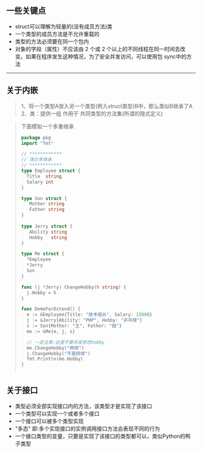 ## 一些关键点

- struct可以理解为轻量的(没有成员方法)类
- 一个类型的成员方法是不允许重载的
- 类型的方法必须要在同一个包内
- 对象的字段（属性）不应该由 2 个或 2 个以上的不同线程在同一时间去改变。如果在程序发生这种情况，为了安全并发访问，可以使用包 sync中的方法

---
## 关于内嵌

> 1、将一个类型A放入另一个类型(例入struct类型)B中，那么类似B继承了A
> 2、类：提供一组 作用于 共同类型的方法集(所谓的隐式定义)

> 下面模拟一个多重继承
> ```go
> package pkg
> import "fmt"
> 
> // ************
> // 演示多继承
> // ************
> type Employee struct {
>   Title  string
>   Salary int
> }
>
> type Son struct {
>    Mother string
>    Father string
> }
>    
> type Jerry struct {
>    Ability string
>    Hobby   string
> }
>
> type Me struct {
>   *Employee
>   *Jerry
>   Son
> }
> 
> func (j *Jerry) ChangeHobby(h string) {
>   j.Hobby = h
> }
>
> func DemoForExtend() {
>   e := &Employee{Title: "技术组长", Salary: 15000}
>   j := &Jerry{Ability: "PHP", Hobby: "乒乓球"}
>   s := Son{Mother: "王", Father: "田"} 
>   me := &Me{e, j, s}
>
>   // 一定注意:这里不要并发修改hobby
>   me.ChangeHobby("网球")
>   j.ChangeHobby("不是网球")
>   fmt.Println(me.Hobby)
> }
>   
> ```

## 关于接口

- 类型必须全部实现接口内的方法，该类型才是实现了该接口
- 一个类型可以实现一个或者多个接口
- 一个接口可以被多个类型实现
- "多态" 即:多个实现接口的实例调用接口方法会表现不同的行为
- 一个接口类型的变量，只要是实现了该接口的类型都可以，类似Python的鸭子类型

